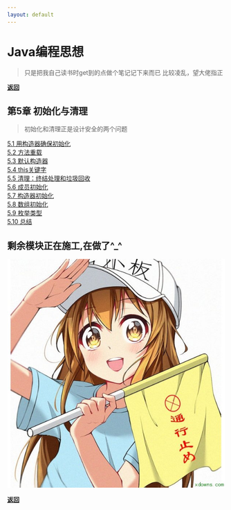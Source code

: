 ```yaml
---
layout: default
---
```

# Java编程思想  

>只是把我自己读书时get到的点做个笔记记下来而已
>比较凌乱，望大佬指正

[**返回**](/index)

## 第5章 初始化与清理  

>初始化和清理正是设计安全的两个问题  

[5.1 用构造器确保初始化](./5/51)  
[5.2 方法重载](./5/52)  
[5.3 默认构造器](./5/53)  
[5.4 this关键字](./5/54)  
[5.5 清理：终结处理和垃圾回收](./5/55)  
[5.6 成员初始化](./5/56)  
[5.7 构造器初始化](./5/57)  
[5.8 数组初始化](../404)  
[5.9 枚举类型](../404)  
[5.10 总结](../404)  

## 剩余模块正在施工,在做了^_^  

![stop](../stop.png)  

[**返回**](/index)